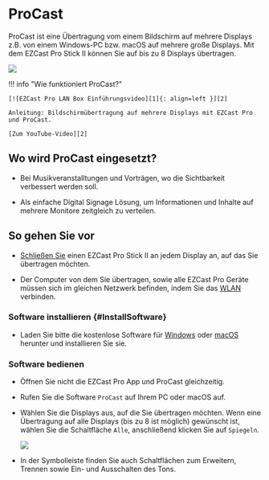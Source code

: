 # ProCast

ProCast ist eine Übertragung vom einem Bildschirm auf mehrere Displays z.B. von einem Windows-PC bzw. macOS auf mehrere große Displays. Mit dem EZCast Pro Stick II können Sie auf bis zu 8 Displays übertragen.

![](/assets/img/procasting.png)

!!! info "Wie funktioniert ProCast?"

    [![EZCast Pro LAN Box Einführungsvideo][1]{: align=left }][2]
	
	Anleitung: Bildschirmübertragung auf mehrere Displays mit EZCast Pro und ProCast.
	
	[Zum YouTube-Video][2]

  [1]: /assets/img/procast.video.png
  [2]: https://youtu.be/ONVcowW-T-4


## Wo wird ProCast eingesetzt?

* Bei Musikveranstalltungen und Vorträgen, wo die Sichtbarkeit verbessert werden soll.

* Als einfache Digital Signage Lösung, um Informationen und Inhalte auf mehrere Monitore zeitgleich zu verteilen.

## So gehen Sie vor

* [Schließen Sie](quickstart.md#Connect_ProIIStick) einen EZCast Pro Stick II an jedem Display an, auf das Sie übertragen möchten.

* Der Computer von dem Sie übertragen, sowie alle EZCast Pro Geräte müssen sich im gleichen Netzwerk befinden, indem Sie das [WLAN](connect.wifi.md) verbinden.

### Software installieren {#InstallSoftware}

* Laden Sie bitte die kostenlose Software für [Windows](https://ezcast-pro.com/download/procast-app/windows/) oder [macOS](https://ezcast-pro.com/download/procast-app/macos/) herunter und installieren Sie sie.

### Software bedienen

* Öffnen Sie nicht die EZCast Pro App und ProCast gleichzeitig.

* Rufen Sie die Software `ProCast` auf Ihrem PC oder macOS auf.

* Wählen Sie die Displays aus, auf die Sie übertragen möchten. Wenn eine Übertragung auf alle Displays (bis zu 8 ist möglich) gewünscht ist, wählen Sie die Schaltfläche `Alle`, anschließend klicken Sie auf `Spiegeln`.

    ![](/assets/img/ProCast.png)

* In der Symbolleiste finden Sie auch Schaltflächen zum Erweitern, Trennen sowie Ein- und Ausschalten des Tons.
